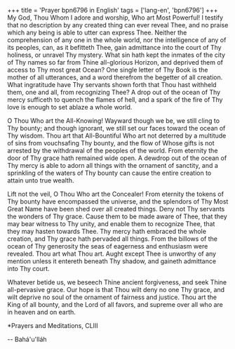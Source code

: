 +++
title = 'Prayer bpn6796 in English'
tags = ['lang-en', 'bpn6796']
+++
My God, Thou Whom I adore and worship, Who art Most Powerful! I testify that no description by any created thing can ever reveal Thee, and no praise which any being is able to utter can express Thee. Neither the comprehension of any one in the whole world, nor the intelligence of any of its peoples, can, as it befitteth Thee, gain admittance into the court of Thy holiness, or unravel Thy mystery. What sin hath kept the inmates of the city of Thy names so far from Thine all-glorious Horizon, and deprived them of access to Thy most great Ocean? One single letter of Thy Book is the mother of all utterances, and a word therefrom the begetter of all creation. What ingratitude have Thy servants shown forth that Thou hast withheld them, one and all, from recognizing Thee? A drop out of the ocean of Thy mercy sufficeth to quench the flames of hell, and a spark of the fire of Thy love is enough to set ablaze a whole world.

O Thou Who art the All-Knowing! Wayward though we be, we still cling to Thy bounty; and though ignorant, we still set our faces toward the ocean of Thy wisdom. Thou art that All-Bountiful Who art not deterred by a multitude of sins from vouchsafing Thy bounty, and the flow of Whose gifts is not arrested by the withdrawal of the peoples of the world. From eternity the door of Thy grace hath remained wide open. A dewdrop out of the ocean of Thy mercy is able to adorn all things with the ornament of sanctity, and a sprinkling of the waters of Thy bounty can cause the entire creation to attain unto true wealth.

Lift not the veil, O Thou Who art the Concealer! From eternity the tokens of Thy bounty have encompassed the universe, and the splendors of Thy Most Great Name have been shed over all created things. Deny not Thy servants the wonders of Thy grace. Cause them to be made aware of Thee, that they may bear witness to Thy unity, and enable them to recognize Thee, that they may hasten towards Thee. Thy mercy hath embraced the whole creation, and Thy grace hath pervaded all things. From the billows of the ocean of Thy generosity the seas of eagerness and enthusiasm were revealed. Thou art what Thou art. Aught except Thee is unworthy of any mention unless it entereth beneath Thy shadow, and gaineth admittance into Thy court.

Whatever betide us, we beseech Thine ancient forgiveness, and seek Thine all-pervasive grace. Our hope is that Thou wilt deny no one Thy grace, and wilt deprive no soul of the ornament of fairness and justice. Thou art the King of all bounty, and the Lord of all favors, and supreme over all who are in heaven and on earth.


*Prayers and Meditations, CLIII

-- Bahá'u'lláh
